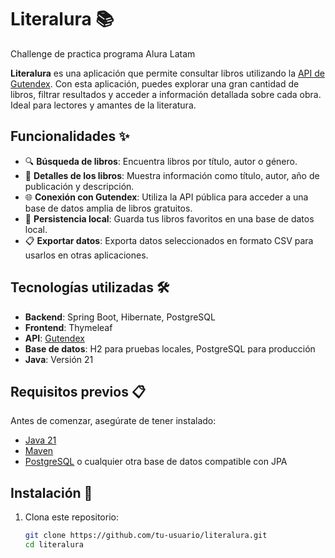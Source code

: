 # Literalura 📚
Challenge de practica programa Alura Latam

**Literalura** es una aplicación que permite consultar libros utilizando la [API de Gutendex](https://gutendex.com/). Con esta aplicación, puedes explorar una gran cantidad de libros, filtrar resultados y acceder a información detallada sobre cada obra. Ideal para lectores y amantes de la literatura.

## Funcionalidades ✨

- 🔍 **Búsqueda de libros**: Encuentra libros por título, autor o género.
- 📖 **Detalles de los libros**: Muestra información como título, autor, año de publicación y descripción.
- 🌐 **Conexión con Gutendex**: Utiliza la API pública para acceder a una base de datos amplia de libros gratuitos.
- 💾 **Persistencia local**: Guarda tus libros favoritos en una base de datos local.
- 📋 **Exportar datos**: Exporta datos seleccionados en formato CSV para usarlos en otras aplicaciones.

## Tecnologías utilizadas 🛠️

- **Backend**: Spring Boot, Hibernate, PostgreSQL
- **Frontend**: Thymeleaf
- **API**: [Gutendex](https://gutendex.com/)
- **Base de datos**: H2 para pruebas locales, PostgreSQL para producción
- **Java**: Versión 21

## Requisitos previos 📋

Antes de comenzar, asegúrate de tener instalado:

- [Java 21](https://www.oracle.com/java/technologies/javase-downloads.html)
- [Maven](https://maven.apache.org/)
- [PostgreSQL](https://www.postgresql.org/) o cualquier otra base de datos compatible con JPA

## Instalación 🚀

1. Clona este repositorio:
   ```bash
   git clone https://github.com/tu-usuario/literalura.git
   cd literalura
